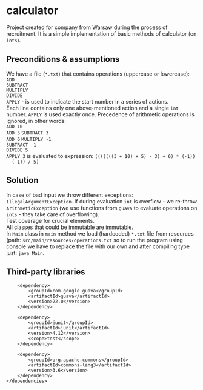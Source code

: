 # calculator
Project created for company from Warsaw during the process of 
recruitment. It is a simple implementation of basic methods of 
calculator (on `ints`).
## Preconditions & assumptions
We have a file (`*.txt`) that contains operations (uppercase or 
lowercase):  
`ADD`  
`SUBTRACT`  
`MULTIPLY`  
`DIVIDE`  
`APPLY` - is used to indicate the start number in a series of actions.  
Each line contains only one above-mentioned action and a single `int` 
number. `APPLY` is used exactly once. Precedence of arithmetic 
operations is ignored, in other words:  
`ADD 10`  
`ADD 5`
`SUBTRACT 3`  
`ADD 6`
`MULTIPLY -1`  
`SUBTRACT -1`  
`DIVIDE 5`  
`APPLY 3`
is evaluated to expression:
`(((((((3 + 10) + 5) - 3) + 6) * (-1)) - (-1)) / 5)`


## Solution
In case of bad input we throw different exceptions: 
`IllegalArgumentException`. If during evaluation `int` is overflow - 
we re-throw `ArithmeticException` (we use functions from `guava` to 
evaluate operations on `ints` - they take care of overflowing).  
Test coverage for crucial elements.  
All classes that could be immutable are immutable.  
In `Main` class in `main` method we load (hardcoded) `*.txt` file 
from resources (path: `src/main/resources/operations.txt` so to run 
the program using console we have to replace the file with our own 
and after compiling type just: `java Main`.
## Third-party libraries
        <dependency>
            <groupId>com.google.guava</groupId>
            <artifactId>guava</artifactId>
            <version>22.0</version>
        </dependency>

        <dependency>
            <groupId>junit</groupId>
            <artifactId>junit</artifactId>
            <version>4.12</version>
            <scope>test</scope>
        </dependency>
        
        <dependency>
            <groupId>org.apache.commons</groupId>
            <artifactId>commons-lang3</artifactId>
            <version>3.6</version>
        </dependency>
    </dependencies>
